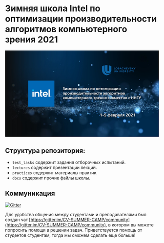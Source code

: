 # Зимняя школа Intel по оптимизации производительности алгоритмов компьютерного зрения 2021

![title_image](docs/title_image.jpg)

## Структура репозитория: 

- `test_tasks` содержит задания отборочных испытаний.
- `lectures` содержит презентации лекций.
- `practices` содержит материалы практик.
- `docs` содержит прочие файлы школы.

## Коммуникация

[![Gitter](https://badges.gitter.im/CV-SUMMER-CAMP/community.svg)](https://gitter.im/CV-SUMMER-CAMP/community?utm_source=badge&utm_medium=badge&utm_campaign=pr-badge)

Для удобства общения между студентами и преподавателями был создан чат [https://gitter.im/CV-SUMMER-CAMP/community](https://gitter.im/CV-SUMMER-CAMP/community), в котором вы можете попросить помощи в решении задач. Приветствуется помощь от студентов студентам, тогда мы сможем сделать еще больше!

